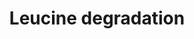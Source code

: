 ---
annotations:
- id: PW:0001271
  parent: classic metabolic pathway
  type: Pathway Ontology
  value: leucine degradation pathway
- id: PW:0000002
  parent: classic metabolic pathway
  type: Pathway Ontology
  value: classic metabolic pathway
authors:
- J.Heckman
- MaintBot
- Ddigles
- Egonw
- Eweitz
- Khanspers
citedin: ''
communities: []
description: 'While Saccharomyces cerevisiae can use most amino acids as their sole
  nitrogen source, they can only use a few amino acids as a carbon source to support
  growth (CITS:[Large86][Cooper82]).  This is in contrast to most eukaryotes and some
  fungi, which can metabolize amino acids completely, utilizing them as sole sources
  of carbon and nitrogen (CITS:[Stryer88][Large 86]). S. cerevisiae degrade the branched-chain
  amino acids (leucine, iso-leucine, and valine) and the aromatic amino acids (tryptophan,
  phenylalanine, and tyrosine) via the Ehrlich pathway (CITS:[Sentheshanmuganathan60][10989420]).  This
  pathway is comprised of the following steps:  1) deamination of the amino acid to
  the corresponding alpha-keto acid; 2) decarboxylation of the resulting alpha-keto
  acid to the respective aldehyde; and, 3) reduction of the aldehyde to form the corresponding
  long chain or complex alcohol, known as a fusel alcohol or fusel oil (CITS:[10989420][Large
  86]).  Fusel alcohols are important flavor and aroma compounds in yeast-fermented
  food products and beverages (as reported in (CITS:[9546164]).  Each of the three
  steps in branched-chain amino acid degradation can be catalyzed by more than one
  isozyme; which enzyme is used appears to depend on the amino acid, the carbon source
  and the stage of growth of the culture (CITS:[12499363]). In leucine degradation,
  Thi3p is believed to be the major decarboxylase (CITS: [12499363]).  SOURCE: SGD
  pathways, http://pathway.yeastgenome.org/server.html'
last-edited: 2024-12-05
ndex: null
organisms:
- Saccharomyces cerevisiae
redirect_from:
- /index.php/Pathway:WP354
- /instance/WP354
- /instance/WP354_r135966
revision: r135966
schema-jsonld:
- '@context': https://schema.org/
  '@id': https://wikipathways.github.io/pathways/WP354.html
  '@type': Dataset
  creator:
    '@type': Organization
    name: WikiPathways
  description: 'While Saccharomyces cerevisiae can use most amino acids as their sole
    nitrogen source, they can only use a few amino acids as a carbon source to support
    growth (CITS:[Large86][Cooper82]).  This is in contrast to most eukaryotes and
    some fungi, which can metabolize amino acids completely, utilizing them as sole
    sources of carbon and nitrogen (CITS:[Stryer88][Large 86]). S. cerevisiae degrade
    the branched-chain amino acids (leucine, iso-leucine, and valine) and the aromatic
    amino acids (tryptophan, phenylalanine, and tyrosine) via the Ehrlich pathway
    (CITS:[Sentheshanmuganathan60][10989420]).  This pathway is comprised of the following
    steps:  1) deamination of the amino acid to the corresponding alpha-keto acid;
    2) decarboxylation of the resulting alpha-keto acid to the respective aldehyde;
    and, 3) reduction of the aldehyde to form the corresponding long chain or complex
    alcohol, known as a fusel alcohol or fusel oil (CITS:[10989420][Large 86]).  Fusel
    alcohols are important flavor and aroma compounds in yeast-fermented food products
    and beverages (as reported in (CITS:[9546164]).  Each of the three steps in branched-chain
    amino acid degradation can be catalyzed by more than one isozyme; which enzyme
    is used appears to depend on the amino acid, the carbon source and the stage of
    growth of the culture (CITS:[12499363]). In leucine degradation, Thi3p is believed
    to be the major decarboxylase (CITS: [12499363]).  SOURCE: SGD pathways, http://pathway.yeastgenome.org/server.html'
  keywords:
  - 2-oxoglutarate
  - 3-methylbutanal
  - 3-methylbutanol
  - 4-methyl-2-oxopentanoate
  - ADH4
  - ADH5
  - ARO10
  - BAT1
  - BAT2
  - CO2
  - L-glutamate
  - L-leucine
  - NAD+
  - NADH
  - SFA1
  - THI3
  license: CC0
  name: Leucine degradation
seo: CreativeWork
title: Leucine degradation
wpid: WP354
---